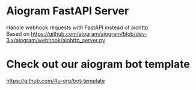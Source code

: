 # Aiogram FastAPI Server
Handle webhook requests with FastAPI instead of aiohttp  
Based on https://github.com/aiogram/aiogram/blob/dev-3.x/aiogram/webhook/aiohttp_server.py  

# Check out our aiogram bot template
https://github.com/4u-org/bot-template
